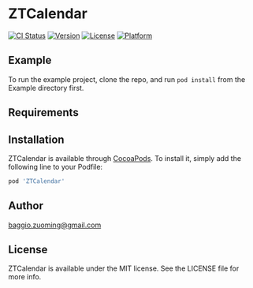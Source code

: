 # ZTCalendar

[![CI Status](https://img.shields.io/travis/baggio.zuoming@gmail.com/ZTCalendar.svg?style=flat)](https://travis-ci.org/baggio.zuoming@gmail.com/ZTCalendar)
[![Version](https://img.shields.io/cocoapods/v/ZTCalendar.svg?style=flat)](https://cocoapods.org/pods/ZTCalendar)
[![License](https://img.shields.io/cocoapods/l/ZTCalendar.svg?style=flat)](https://cocoapods.org/pods/ZTCalendar)
[![Platform](https://img.shields.io/cocoapods/p/ZTCalendar.svg?style=flat)](https://cocoapods.org/pods/ZTCalendar)

## Example

To run the example project, clone the repo, and run `pod install` from the Example directory first.

## Requirements

## Installation

ZTCalendar is available through [CocoaPods](https://cocoapods.org). To install
it, simply add the following line to your Podfile:

```ruby
pod 'ZTCalendar'
```

## Author

baggio.zuoming@gmail.com

## License

ZTCalendar is available under the MIT license. See the LICENSE file for more info.
